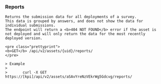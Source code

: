  ### Reports

    Returns the submission data for all deployments of a survey.
    This data is grouped by answers, and does not show the data for individual submissions.
    The endpoint will return a <b>404 NOT FOUND</b> error if the asset is not deployed and will only return the data for the most recently deployed version.

    <pre class="prettyprint">
    <b>GET</b> /api/v2/assets/{uid}/reports/
    </pre>

    > Example
    >
    >       curl -X GET https://[kpi]/api/v2/assets/aSAvYreNzVEkrWg5Gdcvg/reports/
